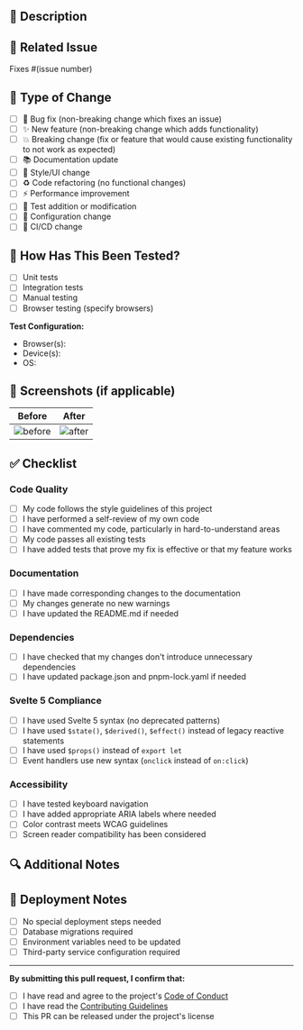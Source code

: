 ## 📝 Description

<!-- Provide a brief description of the changes -->

## 🔗 Related Issue

<!-- Link to the issue this PR addresses -->

Fixes #(issue number)

## 🧪 Type of Change

<!-- Mark the relevant option with an "x" -->

- [ ] 🐛 Bug fix (non-breaking change which fixes an issue)
- [ ] ✨ New feature (non-breaking change which adds functionality)
- [ ] 💥 Breaking change (fix or feature that would cause existing functionality to not work as expected)
- [ ] 📚 Documentation update
- [ ] 🎨 Style/UI change
- [ ] ♻️ Code refactoring (no functional changes)
- [ ] ⚡ Performance improvement
- [ ] 🧪 Test addition or modification
- [ ] 🔧 Configuration change
- [ ] 🚀 CI/CD change

## 🧪 How Has This Been Tested?

<!-- Describe the tests that you ran to verify your changes -->

- [ ] Unit tests
- [ ] Integration tests
- [ ] Manual testing
- [ ] Browser testing (specify browsers)

**Test Configuration:**

- Browser(s):
- Device(s):
- OS:

## 📸 Screenshots (if applicable)

<!-- Add screenshots to help explain your changes -->

| Before         | After         |
| -------------- | ------------- |
| ![before](url) | ![after](url) |

## ✅ Checklist

<!-- Mark completed items with an "x" -->

### Code Quality

- [ ] My code follows the style guidelines of this project
- [ ] I have performed a self-review of my own code
- [ ] I have commented my code, particularly in hard-to-understand areas
- [ ] My code passes all existing tests
- [ ] I have added tests that prove my fix is effective or that my feature works

### Documentation

- [ ] I have made corresponding changes to the documentation
- [ ] My changes generate no new warnings
- [ ] I have updated the README.md if needed

### Dependencies

- [ ] I have checked that my changes don't introduce unnecessary dependencies
- [ ] I have updated package.json and pnpm-lock.yaml if needed

### Svelte 5 Compliance

- [ ] I have used Svelte 5 syntax (no deprecated patterns)
- [ ] I have used `$state()`, `$derived()`, `$effect()` instead of legacy reactive statements
- [ ] I have used `$props()` instead of `export let`
- [ ] Event handlers use new syntax (`onclick` instead of `on:click`)

### Accessibility

- [ ] I have tested keyboard navigation
- [ ] I have added appropriate ARIA labels where needed
- [ ] Color contrast meets WCAG guidelines
- [ ] Screen reader compatibility has been considered

## 🔍 Additional Notes

<!-- Add any additional notes about the implementation, concerns, or future improvements -->

## 🚀 Deployment Notes

<!-- Any special deployment considerations -->

- [ ] No special deployment steps needed
- [ ] Database migrations required
- [ ] Environment variables need to be updated
- [ ] Third-party service configuration required

---

**By submitting this pull request, I confirm that:**

- [ ] I have read and agree to the project's [Code of Conduct](../CODE_OF_CONDUCT.md)
- [ ] I have read the [Contributing Guidelines](../CONTRIBUTING.md)
- [ ] This PR can be released under the project's license

